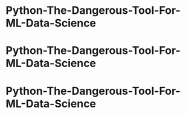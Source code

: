 # Python-The-Dangerous-Tool-For-ML-Data-Science
# Python-The-Dangerous-Tool-For-ML-Data-Science
# Python-The-Dangerous-Tool-For-ML-Data-Science
